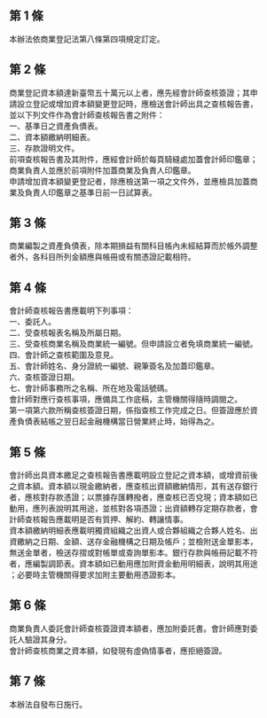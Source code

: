 第 1 條
-------
本辦法依商業登記法第八條第四項規定訂定。

第 2 條
-------
商業登記資本額達新臺幣五十萬元以上者，應先經會計師查核簽證；其申  
請設立登記或增加資本額變更登記時，應檢送會計師出具之查核報告書，  
並以下列文件作為會計師查核報告書之附件：  
一、基準日之資產負債表。  
二、資本額繳納明細表。  
三、存款證明文件。  
前項查核報告書及其附件，應經會計師於每頁騎縫處加蓋會計師印鑑章；  
商業負責人並應於前項附件加蓋商業及負責人印鑑章。  
申請增加資本額變更登記者，除應檢送第一項之文件外，並應檢具加蓋商  
業及負責人印鑑章之基準日前一日試算表。

第 3 條
-------
商業編製之資產負債表，除本期損益有關科目帳內未經結算而於帳外調整  
者外，各科目所列金額應與帳冊或有關憑證記載相符。

第 4 條
-------
會計師查核報告書應載明下列事項：  
一、委託人。  
二、受查核報表名稱及所屬日期。  
三、受查核商業名稱及商業統一編號。但申請設立者免填商業統一編號。  
四、會計師之查核範圍及意見。  
五、會計師姓名、身分證統一編號、親筆簽名及加蓋印鑑章。  
六、查核簽證日期。  
七、會計師事務所之名稱、所在地及電話號碼。  
會計師對應行查核事項，應備具工作底稿，主管機關得隨時調閱之。  
第一項第六款所稱查核簽證日期，係指查核工作完成之日。但簽證應於資  
產負債表結帳之翌日起金融機構當日營業終止時，始得為之。

第 5 條
-------
會計師出具資本繳足之查核報告書應載明設立登記之資本額，或增資前後  
之資本額。資本額以現金繳納者，應查核出資額繳納情形，其有送存銀行  
者，應核對存款憑證；以票據存匯轉撥者，應查核已否兌現；資本額如已  
動用，應列表說明其用途，並核對各項憑證；出資額轉存定期存款者，會  
計師查核報告應載明是否有質押、解約、轉讓情事。  
資本額繳納明細表應載明獨資組織之出資人或合夥組織之合夥人姓名、出  
資繳納之日期、金額、送存金融機構之日期及帳戶；並檢附送金單影本，  
無送金單者，檢送存摺或對帳單或查詢單影本。銀行存款與帳冊記載不符  
者，應編製調節表。資本額如已動用應加附資金動用明細表，說明其用途  
；必要時主管機關得要求加附主要動用憑證影本。

第 6 條
-------
商業負責人委託會計師查核簽證資本額者，應加附委託書。會計師應對委  
託人驗證其身分。  
會計師查核商業之資本額，如發現有虛偽情事者，應拒絕簽證。

第 7 條
-------
本辦法自發布日施行。

